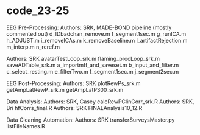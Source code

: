 # code_23-25

EEG Pre-Processing: 
  Authors: SRK, MADE-BOND pipeline (mostly commented out)
  d_IDbadchan_remove.m
  f_segment1sec.m
  g_runICA.m
  h_ADJUST.m
  i_removeICAs.m
  k_removeBaseline.m
  l_artifactRejection.m
  m_interp.m
  n_reref.m

  Authors: SRK
  avatarTestLoop_srk.m
  flaming_procLoop_srk.m
  saveADTable_srk.m
  a_importmff_and_saveset.m
  b_input_and_filter.m
  c_select_resting.m
  e_filterTwo.m
  f_segment1sec.m
  j_segment2sec.m

EEG Post-Processing:
  Authors: SRK
  plotRewPs_srk.m
  getAmpLatRewP_srk.m
  getAmpLatP300_srk.m

Data Analysis: 
  Authors: SRK, Casey
  calcRewPClinCorr_srk.R
  Authors: SRK, Bri
  hfCorrs_final.R
  Authors: SRK
  FINALAnalysis10_12.R

Data Cleaning Automation:
  Authors: SRK
  transferSurveysMaster.py
  listFileNames.R
